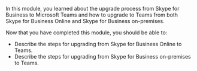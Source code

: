 In this module, you learned about the upgrade process from Skype for Business to Microsoft Teams and how to upgrade to Teams from both Skype for Business Online and Skype for Business on-premises.

Now that you have completed this module, you should be able to:

- Describe the steps for upgrading from Skype for Business Online to Teams.
- Describe the steps for upgrading from Skype for Business on-premises to Teams.
